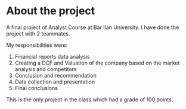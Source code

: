 # About the project
A final project of Analyst Course at Bar Ilan University. I have done the project with 2 teammates. 

My responsibilities were:
1. Financial reports data analysis
2. Creating a DCF and Valuation of the company based on the market analysis and competitors
3. Conclusion and recommendation
4. Data collection and presentation
5. Final conclusions

This is the only project in the class which had a grade of 100 points.

